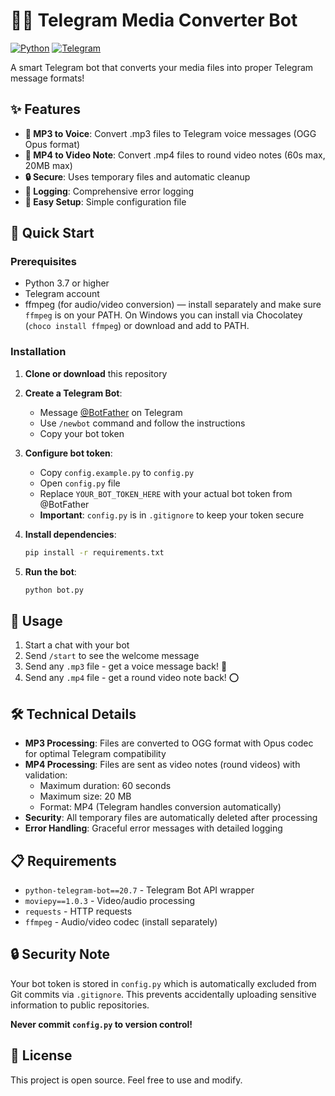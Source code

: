 # 🎵🎥 Telegram Media Converter Bot

[![Python](https://img.shields.io/badge/Python-3.7+-blue.svg)](https://www.python.org/)
[![Telegram](https://img.shields.io/badge/Telegram-Bot-blue.svg)](https://telegram.org/)

A smart Telegram bot that converts your media files into proper Telegram message formats!

## ✨ Features

- **🎵 MP3 to Voice**: Convert .mp3 files to Telegram voice messages (OGG Opus format)
- **🎥 MP4 to Video Note**: Convert .mp4 files to round video notes (60s max, 20MB max)
- **🔒 Secure**: Uses temporary files and automatic cleanup
- **📝 Logging**: Comprehensive error logging
- **🚀 Easy Setup**: Simple configuration file

## 🚀 Quick Start

### Prerequisites

- Python 3.7 or higher
- Telegram account
- ffmpeg (for audio/video conversion) — install separately and make sure `ffmpeg` is on your PATH. On Windows you can install via Chocolatey (`choco install ffmpeg`) or download and add to PATH.

### Installation

1. **Clone or download** this repository

2. **Create a Telegram Bot**:
   - Message [@BotFather](https://t.me/botfather) on Telegram
   - Use `/newbot` command and follow the instructions
   - Copy your bot token

3. **Configure bot token**:
   - Copy `config.example.py` to `config.py`
   - Open `config.py` file
   - Replace `YOUR_BOT_TOKEN_HERE` with your actual bot token from @BotFather
   - **Important**: `config.py` is in `.gitignore` to keep your token secure

4. **Install dependencies**:
   ```bash
   pip install -r requirements.txt
   ```

5. **Run the bot**:
   ```bash
   python bot.py
   ```

## 📖 Usage

1. Start a chat with your bot
2. Send `/start` to see the welcome message
3. Send any `.mp3` file - get a voice message back! 🎤
4. Send any `.mp4` file - get a round video note back! ⭕

## 🛠️ Technical Details

- **MP3 Processing**: Files are converted to OGG format with Opus codec for optimal Telegram compatibility
- **MP4 Processing**: Files are sent as video notes (round videos) with validation:
  - Maximum duration: 60 seconds
  - Maximum size: 20 MB
  - Format: MP4 (Telegram handles conversion automatically)
- **Security**: All temporary files are automatically deleted after processing
- **Error Handling**: Graceful error messages with detailed logging

## 📋 Requirements

- `python-telegram-bot==20.7` - Telegram Bot API wrapper
- `moviepy==1.0.3` - Video/audio processing
- `requests` - HTTP requests
- `ffmpeg` - Audio/video codec (install separately)

## 🔒 Security Note

Your bot token is stored in `config.py` which is automatically excluded from Git commits via `.gitignore`. This prevents accidentally uploading sensitive information to public repositories.

**Never commit `config.py` to version control!**

## 📄 License

This project is open source. Feel free to use and modify.
